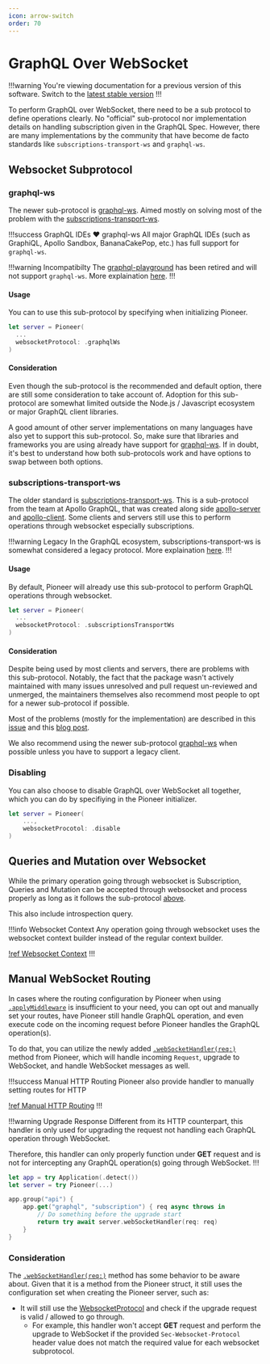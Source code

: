 ```yaml
---
icon: arrow-switch
order: 70
---
```


# GraphQL Over WebSocket

!!!warning 
You're viewing documentation for a previous version of this software. Switch to the [latest stable version](/)
!!!

To perform GraphQL over WebSocket, there need to be a sub protocol to define operations clearly. No "official" sub-protocol nor implementation details on handling subscription given in the GraphQL Spec. However, there are many implementations by the community that have become de facto standards like `subscriptions-transport-ws` and `graphql-ws`.

## Websocket Subprotocol

### graphql-ws

The newer sub-protocol is [graphql-ws](https://github.com/enisdenjo/graphql-ws). Aimed mostly on solving most of the problem with the [subscriptions-transport-ws](#subscriptions-transport-ws).

!!!success GraphQL IDEs :heart: graphql-ws
All major GraphQL IDEs (such as GraphiQL, Apollo Sandbox, BananaCakePop, etc.) has full support for `graphql-ws`.

!!!warning Incompatibilty
The [graphql-playground](https://github.com/graphql/graphql-playground) has been retired and will not support `graphql-ws`. More explaination [here](https://github.com/graphql/graphql-playground/issues/1143).
!!!

#### Usage

You can to use this sub-protocol by specifying when initializing Pioneer.

```swift
let server = Pioneer(
  ...
  websocketProtocol: .graphqlWs
)
```

#### Consideration

Even though the sub-protocol is the recommended and default option, there are still some consideration to take account of. Adoption for this sub-protocol are somewhat limited outside the Node.js / Javascript ecosystem or major GraphQL client libraries.

A good amount of other server implementations on many languages have also yet to support this sub-protocol. So, make sure that libraries and frameworks you are using already have support for [graphql-ws](https://github.com/enisdenjo/graphql-ws). If in doubt, it's best to understand how both sub-protocols work and have options to swap between both options.

### subscriptions-transport-ws

The older standard is [subscriptions-transport-ws](https://github.com/apollographql/subscriptions-transport-ws). This is a sub-protocol from the team at Apollo GraphQL, that was created along side [apollo-server](https://github.com/apollographql/apollo-server) and [apollo-client](https://github.com/apollographql/apollo-client). Some clients and servers still use this to perform operations through websocket especially subscriptions.

!!!warning Legacy
In the GraphQL ecosystem, subscriptions-transport-ws is somewhat considered a legacy protocol. More explaination [here](#consideration).
!!!

#### Usage

By default, Pioneer will already use this sub-protocol to perform GraphQL operations through websocket.

```swift
let server = Pioneer(
  ...
  websocketProtocol: .subscriptionsTransportWs
)
```

#### Consideration

Despite being used by most clients and servers, there are problems with this sub-protocol. Notably, the fact that the package wasn't actively maintained with many issues unresolved and pull request un-reviewed and unmerged, the maintainers themselves also recommend most people to opt for a newer sub-protocol if possible.

Most of the problems (mostly for the implementation) are described in this [issue](https://github.com/enisdenjo/graphql-ws/issues/3) and this [blog post](https://the-guild.dev/blog/graphql-over-websockets).

We also recommend using the newer sub-protocol [graphql-ws](#graphql-ws) when possible unless you have to support a legacy client.

### Disabling

You can also choose to disable GraphQL over WebSocket all together, which you can do by specifiying in the Pioneer initializer.

```swift
let server = Pioneer(
    ...,
    websocketProcotol: .disable
)
```

## Queries and Mutation over Websocket

While the primary operation going through websocket is Subscription, Queries and Mutation can be accepted through websocket and process properly as long as it follows the sub-protocol [above](#websocket-subprotocol).

This also include introspection query.

!!!info Websocket Context
Any operation going through websocket uses the websocket context builder instead of the regular context builder.

[!ref Websocket Context](../guides/advanced/context/#websocket-context)
!!!

## Manual WebSocket Routing

In cases where the routing configuration by Pioneer when using [`.applyMiddleware`](https://swiftpackageindex.com/d-exclaimation/pioneer/documentation/pioneer/pioneer/applymiddleware(on:at:bodystrategy:)) is insufficient to your need, you can opt out and manually set your routes, have Pioneer still handle GraphQL operation, and even execute code on the incoming request before Pioneer handles the GraphQL operation(s).

To do that, you can utilize the newly added [`.webSocketHandler(req:)`](https://swiftpackageindex.com/d-exclaimation/pioneer/documentation/pioneer/pioneer/websockethandler(req:)) method from Pioneer, which will handle incoming `Request`, upgrade to WebSocket, and handle WebSocket messages as well.

!!!success Manual HTTP Routing
Pioneer also provide handler to manually setting routes for HTTP

[!ref Manual HTTP Routing](../features/graphql-over-http/#manual-http-routing)
!!!

!!!warning Upgrade Response
Different from its HTTP counterpart, this handler is only used for upgrading the request not handling each GraphQL operation through WebSocket.

Therefore, this handler can only properly function under **GET** request and is not for intercepting any GraphQL operation(s) going through WebSocket.
!!!

```swift
let app = try Application(.detect())
let server = try Pioneer(...)

app.group("api") {
    app.get("graphql", "subscription") { req async throws in
        // Do something before the upgrade start
        return try await server.webSocketHandler(req: req)
    }
}
```

### Consideration

The [`.webSocketHandler(req:)`](https://swiftpackageindex.com/d-exclaimation/pioneer/documentation/pioneer/pioneer/websockethandler(req:)) method has some behavior to be aware about. Given that it is a method from the Pioneer struct, it still uses the configuration set when creating the Pioneer server, such as:

- It will still use the [WebsocketProtocol](#websocket-subprotocol) and check if the upgrade request is valid / allowed to go through.
  - For example, this handler won't accept **GET** request and perform the upgrade to WebSocket if the provided `Sec-Websocket-Protocol` header value does not match the required value for each websocket subprotocol.
